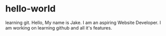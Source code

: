 # hello-world
learning git.
Hello, My name is Jake. I am an aspiring Website Developer. 
I am working on learning github and all it's features.
